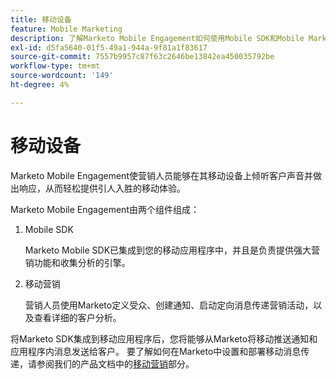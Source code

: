 ```yaml
---
title: 移动设备
feature: Mobile Marketing
description: 了解Marketo Mobile Engagement如何使用Mobile SDK和Mobile Marketing发送推送和应用程序内消息、定位受众以及跟踪分析。
exl-id: d5fa5640-01f5-49a1-944a-9f81a1f83617
source-git-commit: 7557b9957c87f63c2646be13842ea450035792be
workflow-type: tm+mt
source-wordcount: '149'
ht-degree: 4%

---
```


# 移动设备

Marketo Mobile Engagement使营销人员能够在其移动设备上倾听客户声音并做出响应，从而轻松提供引人入胜的移动体验。

Marketo Mobile Engagement由两个组件组成：

1. Mobile SDK

   Marketo Mobile SDK已集成到您的移动应用程序中，并且是负责提供强大营销功能和收集分析的引擎。

1. 移动营销

   营销人员使用Marketo定义受众、创建通知、启动定向消息传递营销活动，以及查看详细的客户分析。

将Marketo SDK集成到移动应用程序后，您将能够从Marketo将移动推送通知和应用程序内消息发送给客户。 要了解如何在Marketo中设置和部署移动消息传递，请参阅我们的产品文档中的[移动营销](https://experienceleague.adobe.com/zh-hans/docs/marketo/using/product-docs/mobile-marketing/admin/add-a-mobile-app)部分。
